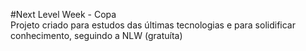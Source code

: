 #Next Level Week - Copa  
Projeto criado para estudos das últimas tecnologias e para solidificar conhecimento, seguindo a NLW (gratuíta)  